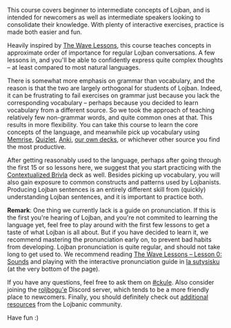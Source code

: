 This course covers beginner to intermediate concepts of Lojban, and is intended for newcomers as well as intermediate speakers looking to consolidate their knowledge.
With plenty of interactive exercises, practice is made both easier and fun.

Heavily inspired by [The Wave Lessons](https://mw.lojban.org/papri/Lojban_Wave_Lessons), this course teaches concepts in approximate order of importance for regular Lojban conversations.
A few lessons in, and you'll be able to confidently express quite complex thoughts &ndash; at least compared to most natural languages.

There is somewhat more emphasis on grammar than vocabulary, and the reason is that the two are largely orthogonal for students of Lojban.
Indeed, it can be frustrating to fail exercises on grammar just because you lack the corresponding vocabulary &ndash; perhaps because you decided to learn vocabulary from a different source.
So we took the approach of teaching relatively few non-grammar words, and quite common ones at that.
This results in more flexibility.
You can take this course to learn the core concepts of the language, and meanwhile pick up vocabulary using [Memrise](https://www.memrise.com/courses/english/lojban/), [Quizlet](https://quizlet.com/subject/lojban/), [Anki](https://ankiweb.net/shared/decks/lojban), [our own decks](/decks), or whichever other source you find the most productive.

After getting reasonably used to the language, perhaps after going through the first 15 or so lessons here, we suggest that you start practicing with the [Contextualized Brivla](/decks/contextualized-brivla/) deck as well.
Besides picking up vocabulary, you will also gain exposure to common constructs and patterns used by Lojbanists.
Producing Lojban sentences is an entirely different skill from (quickly) understanding Lojban sentences, and it is important to practice both.

**Remark**: One thing we currently lack is a guide on pronunciation.
If this is the first you're hearing of Lojban, and you're not commited to learning the language yet, feel free to play around with the first few lessons to get a taste of what Lojban is all about.
But if you have decided to learn it, we recommend mastering the pronunciation early on, to prevent bad habits from developing.
Lojban pronunciation is quite regular, and should not take long to get used to.
We recommend reading [The Wave Lessons &ndash; Lesson 0: Sounds](https://mw.lojban.org/papri/Lojban_Wave_Lessons/Introduction#Lesson_0:_Sounds) and playing with the interactive pronunciation guide in [la sutysisku](https://la-lojban.github.io/sutysisku/sance/) (at the very bottom of the page).

If you have any questions, feel free to ask them on [#ckule](https://mw.lojban.org/papri/Lojban_Live_Chat).
Also consider joining the [roljbogu'e](https://discord.com/channels/771781383361921024/771781461774041100/771782365760323614) Discord server, which tends to be a more friendly place to newcomers.
Finally, you should definitely check out [additional resources](/resources) from the Lojbanic community.

Have fun :)

<!-- TODO: not enough focus on discursives - planning deck for that -->
